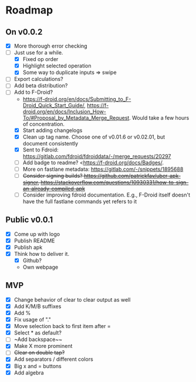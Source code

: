 # Roadmap 

## On v0.0.2

- [x] More thorough error checking
- [ ] Just use for a while.
  - [x] Fixed op order
  - [x] Highlight selected operation
  - [x] Some way to duplicate inputs => swipe
- [ ] Export calculations?
- [ ] Add beta distribution?
- [ ] Add to F-Droid?
  - <https://f-droid.org/en/docs/Submitting_to_F-Droid_Quick_Start_Guide/>, <https://f-droid.org/en/docs/Inclusion_How-To/#Proposal_by_Metadata_Merge_Request>. Would take a few hours of concentration.
  - [x] Start adding changelogs
  - [x] Clean up tag name. Choose one of v0.01.6 or v0.02.01, but document consistently
  - [x] Sent to Fdroid: <https://gitlab.com/fdroid/fdroiddata/-/merge_requests/20297>
  - [ ] Add badge to readme? <https://f-droid.org/docs/Badges/.
  - [ ] More on fastlane metadata: https://gitlab.com/-/snippets/1895688
  - [ ] ~~Consider signing builds? <https://github.com/patrickfav/uber-apk-signer>, <https://stackoverflow.com/questions/10930331/how-to-sign-an-already-compiled-apk>~~
  - [ ] Consider improving fdroid documentation. E.g., F-Droid itself doesn't have the full fastlane commands yet refers to it

## Public v0.0.1

- [x] Come up with logo
- [x] Publish README
- [x] Publish apk
- [x] Think how to deliver it.
  - [x] Github? 
  - Own webpage

## MVP 

- [x] Change behavior of clear to clear output as well
- [x] Add K/M/B suffixes
- [x] Add %
- [x] Fix usage of "."
- [x] Move selection back to first item after = 
- [x] Select * as default?
- [ ] ~Add backspace~~
- [x] Make X more prominent
- [ ] ~~Clear on double tap?~~
- [x] Add separators / different colors
- [x] Big x and = buttons 
- [x] Add algebra

